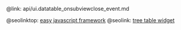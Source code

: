 @link: api/ui.datatable_onsubviewclose_event.md

@seolinktop: [easy javascript framework](https://webix.com)
@seolink: [tree table widget](https://webix.com/widget/treetable/)